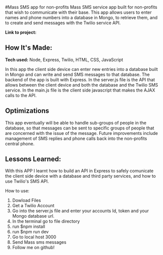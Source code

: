 #Mass SMS app for non-profits
Mass SMS service app built for non-profits that wish to communicate with their base. This app allows users to enter names and phone numbers into a database in Mongo, to retrieve them, and to create and send messages with the Twilio service API.

**Link to project:**

## How It's Made:

**Tech used:** Node, Express, Twilio, HTML, CSS, JavaScript

In this app the client side device can enter new entries into a database built in Mongo and can write and send SMS messages to that database. The backend of the app is built with Express. In the server.js file is the API that allows between the client device and both the database and the Twilio SMS service. In the main.js file is the client side javascript that makes the AJAX calls to the API.

## Optimizations
This app eventually will be able to handle sub-groups of people in the database, so that messages can be sent to specific groups of people that are concerned with the issue of the message. Future improvements include management of SMS replies and phone calls back into the non-profits central phone.

## Lessons Learned:

With this APP I learnt how to build an API in Express to safely comunicate the client side device with a database and third party services, and how to use Twilio's SMS API.

How to use:
1. Dowload Files
2. Get a Twilio Account
3. Go into the server.js file and enter your accounts Id, token and your Mongo database url.
4. In the terminal go to file directory
5. run $npm install
6. run $npm run dev
7. Go to local host 3000
8. Send Mass sms messages
9. Follow me on github!
